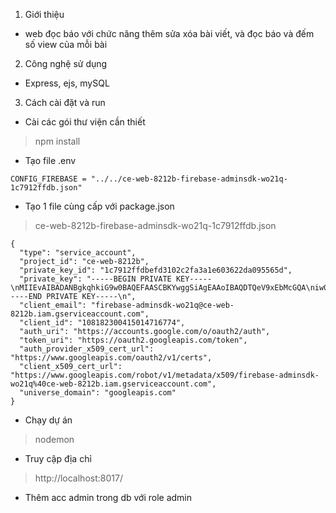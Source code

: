 1. Giới thiệu
- web đọc báo với chức năng thêm sửa xóa bài viết, và đọc báo và đếm số view của mỗi bài
2. Công nghệ sử dụng
- Express, ejs, mySQL
3. Cách cài đặt và run
- Cài các gói thư viện cần thiết
> npm install
- Tạo file .env
````
CONFIG_FIREBASE = "../../ce-web-8212b-firebase-adminsdk-wo21q-1c7912ffdb.json"
````
- Tạo 1 file cùng cấp với package.json
>ce-web-8212b-firebase-adminsdk-wo21q-1c7912ffdb.json
````
{
  "type": "service_account",
  "project_id": "ce-web-8212b",
  "private_key_id": "1c7912ffdbefd3102c2fa3a1e603622da095565d",
  "private_key": "-----BEGIN PRIVATE KEY-----\nMIIEvAIBADANBgkqhkiG9w0BAQEFAASCBKYwggSiAgEAAoIBAQDTQeV9xEbMcGQA\niw09XmmwaLftEWrPZKOeqUVdbUVPfHsh8OoXnb4zw4s8bWgNAL3fieJHIRh4p4p+\n/GaAN9j6Js5gQO7RvnC9PLt+CKLy+VhGvX+YwLLh80oXIBMNFiy6eHNBKGwUDBDD\n8JdIx4KgHDshNaslioUY8y7GJzth/3Nec7lmBpBrg1FpQNsD5GLIAORfNK/ZQNWG\nD+IFPB1n49YIwNIA5HEFbi47A58DLy46uoOF2bNx+RUlIxM6I1fQoTsX11hqmyKw\nxcs2m5ozzAoNM+KVAP+LJpRWyovTfbiPJ9eWiADBzzeLStlLVTBWUPWAO5ZzUd9X\nv5sMicqJAgMBAAECggEAGNnDUnJMhr+Az/yLc+jfg2AqJKG8IAXdZmxQi88vDEzf\nGizCCMGmTmYGArd2+jKYY0uPueDHhWfl946eyx3msPRwKevxe+xMTEJw5sBC1NSm\ngPnJIPGoCULKeCJug0dUvyGsoyFLZ2dM8JOkZCwN7mIrxXoP9iRPiFIQ8j/KsTn5\n1DzZuNwZAJPQgu9VFR+rFff/fFZGCIYPvss4Uma2jyCh5aCmc1durSE5TIq9ICHg\nXGdw2/1hHJYHMJIj9wpyrmQJbVj19vqA/jSx2RyPNaLHQHKtFQI3fgivhV9/lR25\nKTkTBs+ZoDhAFILBAImWWPKBMTht3C7IstmkqhspYQKBgQD8scjg8hJKDuTVpnxz\n7qnVXAunNrIKZEY0vwXD0v3x+es8H60ejU0Ba1yTvfzijxZ7Df34fl6IUXuoQVgZ\n+4/nWIH++9XSqSLxDSmTBycGXe8BpWcgQWROCuXK7fHleCBBf3dzHt02uv5rUmzo\nTeruty/tmjsmoUkbVzTmkb1OEQKBgQDWBVk/0aUhgTG4P0PRGwgWb92DnLFKJzJ0\n2YDx4s+VdMFrPOXW929ay7EBz55rZltpp1wComQ6OpgdUIjMqIAbBmf7AL0QgRt7\nNdJ2CiJJ3FKSfzrMHdLajY4ISwjAXuQ3tnIyLfGWmn2axtkxPmoeeJKNW47qnZ7n\n9e/+Ze8c+QKBgBkxiHuU5unnTj1W2fWdB+WzxZ2oQFv032MG4IZDlPn5FtDpv5La\nN6E6mQJJ4NqdtXoTTQznXHlu1ktSKHx+rjw8gMlxRkI4hrlNvKViAywJVXjuireW\njW+SepKe4o0kSuL82GXr39ZDEnaUwzLuAcxHC0o/JEKXtfg525ZZVWxhAoGALDDW\niNLk4dInTf/iJN8MAHYAqxhDkygcxvvSIB/Q9O8ysM3WN1jH6Vt9pP4Vm996qIoh\n+XlGcK+AkSz70iZIrUvZVH6Gi03dOseWOUFGazHO6ujSXysZSn9IAHZdzDrLrKVD\nVxEdfRdRMBA28HAOwVPsDrwE+nSpRwQFFeY+RSECgYAsVIxfsVH6pXHxHmEkbUO5\n+LCzGwt5eWUJgs2gGxENzpu5MDMyMM+jjOQvw3ln2xHjeLaRs2mnvBUZVQ5Se7Pt\nwcTXsC10l27JeGQ3kerdQVLKpMc41cbPkwvm/Yeqny8D87sJuch3EA1nEl9e1z6E\nen5RhltLQ1hsFCapop2oyA==\n-----END PRIVATE KEY-----\n",
  "client_email": "firebase-adminsdk-wo21q@ce-web-8212b.iam.gserviceaccount.com",
  "client_id": "108182300415014716774",
  "auth_uri": "https://accounts.google.com/o/oauth2/auth",
  "token_uri": "https://oauth2.googleapis.com/token",
  "auth_provider_x509_cert_url": "https://www.googleapis.com/oauth2/v1/certs",
  "client_x509_cert_url": "https://www.googleapis.com/robot/v1/metadata/x509/firebase-adminsdk-wo21q%40ce-web-8212b.iam.gserviceaccount.com",
  "universe_domain": "googleapis.com"
}
````

- Chạy dự án
> nodemon
- Truy cập địa chỉ
> http://localhost:8017/
- Thêm acc admin trong db với role admin
